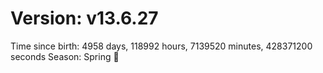 # Version: v13.6.27
Time since birth: 4958 days, 118992 hours, 7139520 minutes, 428371200 seconds
Season: Spring 🌸
